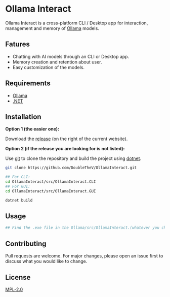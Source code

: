 # Ollama Interact

Ollama Interact is a cross-platform CLI / Desktop app for interaction, management and memory of [Ollama](https://github.com/ollama/ollama) models.

## Fatures

- Chatting with AI models through an CLI or Desktop app.
- Memory creation and retention about user.
- Easy customization of the models.

## Requirements

- [Ollama](https://github.com/ollama/ollama)
- [.NET](https://dotnet.microsoft.com/en-us/download)

## Installation

**Option 1 (the easier one):**

Download the [release](https://github.com/DoubleTheV/OllamaInteract/releases) (on the right of the current website).

**Option 2 (if the release you are looking for is not listed):**

Use [git](https://git-scm.com/downloads) to clone the repository and build the project using [dotnet](https://dotnet.microsoft.com/en-us/download).

```bash
git clone https://github.com/DoubleTheV/OllamaInteract.git

## For CLI:
cd OllamaInteract/src/OllamaInteract.CLI
## For GUI:
cd OllamaInteract/src/OllamaInteract.GUI

dotnet build
```


## Usage
```bash
## Find the .exe file in the Ollama/src/OllamaInteract.(whatever you chose)/bin/Debug/net9.0
```

## Contributing

Pull requests are welcome. For major changes, please open an issue first
to discuss what you would like to change.

## License

[MPL-2.0](https://choosealicense.com/licenses/mpl-2.0)
